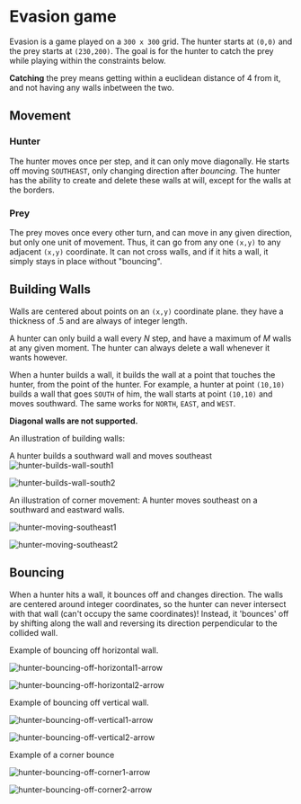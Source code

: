 # Evasion game

Evasion is a game played on a `300 x 300` grid. The hunter starts at `(0,0)` and the prey starts at `(230,200)`. The goal is for the hunter to catch the prey while playing within the constraints below.

__Catching__ the prey means getting within a euclidean distance of 4 from it, and not having any walls inbetween the two.

## Movement

### Hunter

The hunter moves once per step, and it can only move diagonally. He starts off moving `SOUTHEAST`, only changing direction after _bouncing_. The hunter has the ability to create and delete these walls at will, except for the walls at the borders.

### Prey

The prey moves once every other turn, and can move in any given direction, but only one unit of movement. Thus, it can go from any one `(x,y)` to any adjacent `(x,y)` coordinate. It can not cross walls, and if it hits a wall, it simply stays in place without "bouncing".

## Building Walls

Walls are centered about points on an `(x,y)` coordinate plane. they have a thickness of .5 and are always of integer length.

A hunter can only build a wall every _N_ step, and have a maximum of _M_ walls at any given moment. The hunter can always delete a wall whenever it wants however.

When a hunter builds a wall, it builds the wall at a point that touches the hunter, from the point of the hunter. For example, a hunter at point `(10,10)` builds a wall that goes `SOUTH` of him, the wall starts at point `(10,10)` and moves southward. The same works for `NORTH`, `EAST`, and `WEST`.

__Diagonal walls are not supported.__

An illustration of building walls:

A hunter builds a southward wall and moves southeast
![hunter-builds-wall-south1](images/hunter-builds-wall-south1.png)

![hunter-builds-wall-south2](images/hunter-builds-wall-south2.png)


An illustration of corner movement:
A hunter moves southeast on a southward and eastward walls.

![hunter-moving-southeast1](images/hunter-moving-southeast1.png)

![hunter-moving-southeast2](images/hunter-moving-southeast2.png)

## Bouncing

When a hunter hits a wall, it bounces off and changes direction. The walls are centered around integer coordinates, so the hunter can never intersect with that wall (can't occupy the same coordinates)! Instead, it 'bounces' off by shifting along the wall and reversing its direction perpendicular to the collided wall.

Example of bouncing off horizontal wall.

![hunter-bouncing-off-horizontal1-arrow](images/hunter-bouncing-off-horizontal1-arrow.png)

![hunter-bouncing-off-horizontal2-arrow](images/hunter-bouncing-off-horizontal2-arrow.png)

Example of bouncing off vertical wall.

![hunter-bouncing-off-vertical1-arrow](images/hunter-bouncing-off-vertical1-arrow.png)

![hunter-bouncing-off-vertical2-arrow](images/hunter-bouncing-off-vertical2-arrow.png)

Example of a corner bounce

![hunter-bouncing-off-corner1-arrow](images/hunter-bouncing-off-corner1-arrow.png)


![hunter-bouncing-off-corner2-arrow](images/hunter-bouncing-off-corner2-arrow.png)
